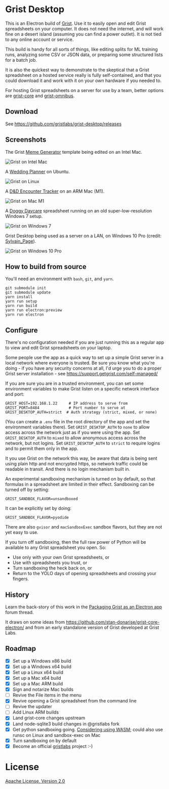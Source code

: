 # Grist Desktop

This is an Electron build of [Grist](https://github.com/gristlabs/grist-core/).
Use it to easily open and edit Grist spreadsheets on your computer. It does not
need the internet, and will work fine on a desert island (assuming you can find a
power outlet). It is not tied to any online account or service.

This build is handy for all sorts of things, like editing splits for
ML training runs, analyzing some CSV or JSON data, or preparing some
structured lists for a batch job.

It is also the quickest way to demonstrate to the skeptical that a
Grist spreadsheet on a hosted service really is fully self-contained,
and that you could download it and work with it on your own hardware
if you needed to.

For hosting Grist spreadsheets on a server for use by a team,
better options are [grist-core](https://github.com/gristlabs/grist-core/)
and [grist-omnibus](https://github.com/gristlabs/grist-omnibus/).

## Download

See https://github.com/gristlabs/grist-desktop/releases

## Screenshots

The Grist [Meme Generator](https://templates.getgrist.com/gtzQwTXkgzFG/Meme-Generator) template being edited on an Intel Mac.

![Grist on Intel Mac](https://user-images.githubusercontent.com/118367/219882277-4dd1e60f-adde-463c-9a79-71e1924db6c1.png)

A [Wedding Planner](https://templates.getgrist.com/mNp9G2bZ1uaE/Wedding-Planner) on Ubuntu.

![Grist on Linux](https://user-images.githubusercontent.com/118367/221054013-60d7bde0-c524-4185-972a-703b45141b56.png)

A [D&D Encounter Tracker](https://templates.getgrist.com/3r2i6U4zhQLb/DD-Encounter-Tracker) on an ARM Mac (M1).

![Grist on Mac M1](https://user-images.githubusercontent.com/118367/221052545-a1024710-b368-4f4b-a727-9d54c0b43cb5.png)

A [Doggy Daycare](https://templates.getgrist.com/vAcfEKLQf3YF/Doggie-Daycare) spreadsheet running on an old super-low-resolution Windows 7 setup.

![Grist on Windows 7](https://user-images.githubusercontent.com/118367/215295214-83c46e03-16f6-45d2-84dd-d26d34cb5f95.jpeg)

Grist Desktop being used as a server on a LAN, on Windows 10 Pro (credit: [Sylvain_Page](https://community.getgrist.com/t/packaging-grist-as-an-electron-app/1233/29)).

![Grist on Windows 10 Pro](https://user-images.githubusercontent.com/118367/221203024-ac8ad72d-bb08-43dd-9447-f9a06cfbce3e.jpeg)


## How to build from source

You'll need an environment with `bash`, `git`, and `yarn`.

```
git submodule init
git submodule update
yarn install
yarn run setup
yarn run build
yarn run electron:preview
yarn run electron
```

## Configure

There's no configuration needed if you are just running this as a regular app
to view and edit Grist spreadsheets on your laptop.

Some people use the app as a quick way to set up a simple Grist server
in a local network where everyone is trusted. Be sure you know what you're
doing - if you have any security concerns at all, I'd urge you to do a
proper Grist server installation - see https://support.getgrist.com/self-managed/

If you are sure you are in a trusted environment, you can set some environment
variables to make Grist listen on a specific network interface and port:

```
GRIST_HOST=192.168.1.22     # IP address to serve from
GRIST_PORT=8484             # Port number to serve at
GRIST_DESKTOP_AUTH=strict  # Auth strategy (strict, mixed, or none)
```

(You can create a `.env` file in the root directory of the app and set
the environment variables there). Set `GRIST_DESKTOP_AUTH` to `none`
to allow access across the network just as if you were using the app.
Set `GRIST_DESKTOP_AUTH` to `mixed` to allow anonymous access
across the network, but not logins. Set `GRIST_DESKTOP_AUTH` to `strict`
to require logins and to permit them only in the app.

It you use Grist on the network this way, be aware that data is being 
sent using plain http and not encrypted https, so network traffic could be
readable in transit. And there is no login mechanism built in.

An experimental sandboxing mechanism is turned on by default, so that
formulas in a spreadsheet are limited in their effect. Sandboxing can be
turned off by setting:

```
GRIST_SANDBOX_FLAVOR=unsandboxed
```

It can be explicitly set by doing:

```
GRIST_SANDBOX_FLAVOR=pyodide
```

There are also `gvisor` and `macSandboxExec` sandbox
flavors, but they are not yet easy to use.

If you turn off sandboxing, then the full raw power of Python will be available
to any Grist spreadsheet you open. So:

 * Use only with your own Grist spreadsheets, or
 * Use with spreadsheets you trust, or
 * Turn sandboxing the heck back on, or
 * Return to the YOLO days of opening spreadsheets and crossing your fingers.

## History

Learn the back-story of this work in the
[Packaging Grist as an Electron app](https://community.getgrist.com/t/packaging-grist-as-an-electron-app/1233)
forum thread.

It draws on some ideas from https://github.com/stan-donarise/grist-core-electron/
and from an early standalone version of Grist developed at Grist Labs.

## Roadmap

 * [x] Set up a Windows x86 build
 * [x] Set up a Windows x64 build
 * [x] Set up a Linux x64 build
 * [x] Set up a Mac x64 build
 * [x] Set up a Mac ARM build
 * [x] Sign and notarize Mac builds
 * [ ] Revive the File items in the menu
 * [x] Revive opening a Grist spreadsheet from the command line
 * [ ] Revive the updater
 * [ ] Add Linux ARM builds
 * [x] Land grist-core changes upstream
 * [x] Land node-sqlite3 build changes in @gristlabs fork
 * [x] Get python sandboxing going. [Considering using WASM](https://github.com/gristlabs/grist-core/pull/437); could also use runsc on Linux and sandbox-exec on Mac
 * [x] Turn sandboxing on by default
 * [x] Become an official [gristlabs](https://github.com/gristlabs/) project :-)

# License

[Apache License, Version 2.0](http://www.apache.org/licenses/LICENSE-2.0)
